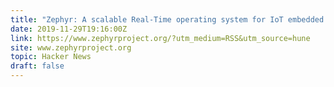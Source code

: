 ```yaml
---
title: "Zephyr: A scalable Real-Time operating system for IoT embedded devices"
date: 2019-11-29T19:16:00Z
link: https://www.zephyrproject.org/?utm_medium=RSS&utm_source=hune
site: www.zephyrproject.org
topic: Hacker News
draft: false
---
```

